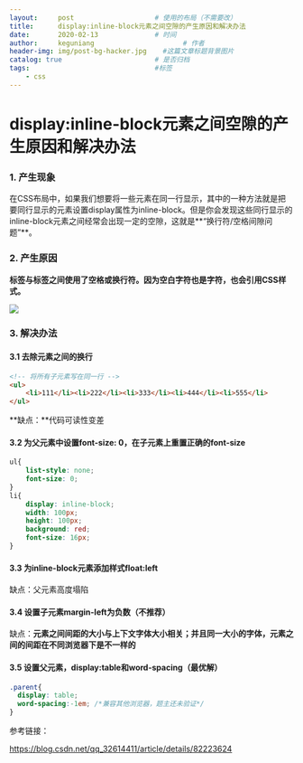 ```yaml
---
layout:     post                    # 使用的布局（不需要改）
title:      display:inline-block元素之间空隙的产生原因和解决办法               # 标题
date:       2020-02-13              # 时间
author:     keguniang                      # 作者
header-img: img/post-bg-hacker.jpg    #这篇文章标题背景图片
catalog: true                       # 是否归档
tags:                               #标签
    - css
---
```

# display:inline-block元素之间空隙的产生原因和解决办法

### 1. 产生现象

在CSS布局中，如果我们想要将一些元素在同一行显示，其中的一种方法就是把要同行显示的元素设置display属性为inline-block。但是你会发现这些同行显示的inline-block元素之间经常会出现一定的空隙，这就是**“换行符/空格间隙问题”**。

### 2. 产生原因

**标签与标签之间使用了空格或换行符。因为空白字符也是字符，也会引用CSS样式。**

<img src='https://img-blog.csdn.net/20180520204150440?watermark/2/text/aHR0cHM6Ly9ibG9nLmNzZG4ubmV0L2xpemhlbmd4dg==/font/5a6L5L2T/fontsize/400/fill/I0JBQkFCMA==/dissolve/70'>

### 3. 解决办法

#### 3.1 去除元素之间的换行

```html
<!-- 将所有子元素写在同一行 -->
<ul>
    <li>111</li><li>222</li><li>333</li><li>444</li><li>555</li>
</ul>
```

**缺点：**代码可读性变差

#### 3.2 为父元素中设置font-size: 0，在子元素上重置正确的font-size

```css
ul{
    list-style: none;
    font-size: 0;
}
li{
    display: inline-block;
    width: 100px;
    height: 100px;
    background: red;
    font-size: 16px;    
}
```

#### 3.3 为inline-block元素添加样式float:left

缺点：父元素高度塌陷

#### 3.4 设置子元素margin-left为负数（不推荐）

缺点：**元素之间间距的大小与上下文字体大小相关；并且同一大小的字体，元素之间的间距在不同浏览器下是不一样的**

#### 3.5 设置父元素，display:table和word-spacing（最优解）

```css
.parent{
  display: table;
  word-spacing:-1em; /*兼容其他浏览器，题主还未验证*/
}
```

参考链接：

https://blog.csdn.net/qq_32614411/article/details/82223624



